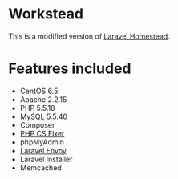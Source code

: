 Workstead
=========

This is a modified version of [Laravel Homestead](http://laravel.com/docs/homestead?version=4.2).

Features included
=================

 - CentOS 6.5
 - Apache 2.2.15
 - PHP 5.5.18
 - MySQL 5.5.40
 - Composer
 - [PHP CS Fixer](http://cs.sensiolabs.org/)
 - phpMyAdmin
 - [Laravel Envoy](http://laravel.com/docs/4.2/ssh#envoy-task-runner)
 - Laravel Installer
 - Memcached
